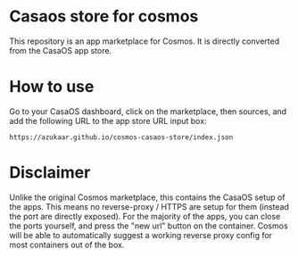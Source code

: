 # Casaos store for cosmos

This repository is an app marketplace for Cosmos. It is directly converted from the CasaOS app store.

# How to use

Go to your CasaOS dashboard, click on the marketplace, then sources, and add the following URL to the app store URL input box:

```
https://azukaar.github.io/cosmos-casaos-store/index.json
```

# Disclaimer

Unlike the original Cosmos marketplace, this contains the CasaOS setup of the apps. This means no reverse-proxy / HTTPS are setup for them (instead the port are directly exposed). For the majority of the apps, you can close the ports yourself, and press the "new url" button on the container. Cosmos will be able to automatically suggest a working reverse proxy config for most containers out of the box.